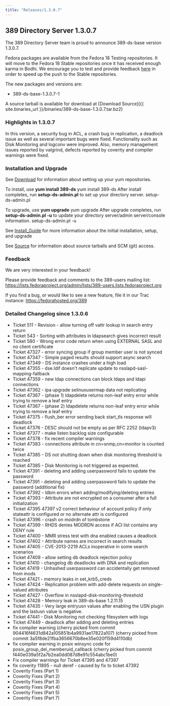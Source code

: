 ```yaml
---
title: "Releases/1.3.0.7"
---
```

389 Directory Server 1.3.0.7
----------------------------

The 389 Directory Server team is proud to announce 389-ds-base version 1.3.0.7.

Fedora packages are available from the Fedora 18 Testing repositories. It will move to the Fedora 18 Stable repositories once it has received enough karma in Bodhi. We encourage you to test and provide feedback [here](https://admin.fedoraproject.org/updates/389-ds-base-1.3.0.7-1.fc18) in order to speed up the push to the Stable repositories.

The new packages and versions are:

-   389-ds-base-1.3.0.7-1

A source tarball is available for download at [Download Source]({{ site.binaries_url }}/binaries/389-ds-base-1.3.0.7.tar.bz2)

### Highlights in 1.3.0.7

In this version, a security bug in ACL, a crash bug in replication, a deadlock issue as well as several important bugs were fixed. Functionality such as Disk Monitoring and logconv were improved. Also, memory management issues reported by valgrind, defects reported by coverity and compiler warnings were fixed.

### Installation and Upgrade

See [Download](../download.html) for information about setting up your yum repositories.

To install, use **yum install 389-ds** yum install 389-ds After install completes, run **setup-ds-admin.pl** to set up your directory server. setup-ds-admin.pl

To upgrade, use **yum upgrade** yum upgrade After upgrade completes, run **setup-ds-admin.pl -u** to update your directory server/admin server/console information. setup-ds-admin.pl -u

See [Install\_Guide](../legacy/install-guide.html) for more information about the initial installation, setup, and upgrade

See [Source](../development/source.html) for information about source tarballs and SCM (git) access.

### Feedback

We are very interested in your feedback!

Please provide feedback and comments to the 389-users mailing list: <https://lists.fedoraproject.org/admin/lists/389-users.lists.fedoraproject.org>

If you find a bug, or would like to see a new feature, file it in our Trac instance: <https://fedorahosted.org/389>

### Detailed Changelog since 1.3.0.6

-   Ticket 511 - Revision - allow turning off vattr lookup in search entry return
-   Ticket 543 - Sorting with attributes in ldapsearch gives incorrect result
-   Ticket 580 - Wrong error code return when using EXTERNAL SASL and no client certificate
-   Ticket 47327 - error syncing group if group member user is not synced
-   Ticket 47347 - Simple paged results should support async search
-   Ticket 47349 - DS instance crashes under a high load
-   Ticket 47355 - dse.ldif doesn't replicate update to nsslapd-sasl-mapping-fallback
-   Ticket 47359 - new ldap connections can block ldaps and ldapi connections
-   Ticket 47362 - ipa upgrade selinuxusermap data not replicating
-   Ticket 47367 - (phase 1) ldapdelete returns non-leaf entry error while trying to remove a leaf entry
-   Ticket 47367 - (phase 2) ldapdelete returns non-leaf entry error while trying to remove a leaf entry
-   Ticket 47375 - flush\_ber error sending back start\_tls response will deadlock
-   Ticket 47376 - DESC should not be empty as per RFC 2252 (ldapv3)
-   Ticket 47377 - make listen backlog size configurable
-   Ticket 47378 - fix recent compiler warnings
-   Ticket 47383 - connections attribute in cn=snmp,cn=monitor is counted twice
-   Ticket 47385 - DS not shutting down when disk monitoring threshold is reached
-   Ticket 47385 - Disk Monitoring is not triggered as expected.
-   Ticket 47391 - deleting and adding userpassword fails to update the password
-   Ticket 47391 - deleting and adding userpassword fails to update the password (additional fix)
-   Ticket 47392 - ldbm errors when adding/modifying/deleting entries
-   Ticket 47393 - Attribute are not encrypted on a consumer after a full initialization
-   Ticket 47395 47397 v2 correct behaviour of account policy if only stateattr is configured or no alternate attr is configured
-   Ticket 47396 - crash on modrdn of tombstone
-   Ticket 47399 - RHDS denies MODRDN access if ACI list contains any DENY rule
-   Ticket 47400 - MMR stress test with dna enabled causes a deadlock
-   Ticket 47402 - Attribute names are incorrect in search results
-   Ticket 47405 - CVE-2013-2219 ACLs inoperative in some search scenarios
-   Ticket 47409 - allow setting db deadlock rejection policy
-   Ticket 47410 - changelog db deadlocks with DNA and replication
-   Ticket 47419 - Unhashed userpassword can accidentally get removed from mods
-   Ticket 47421 - memory leaks in set\_krb5\_creds
-   Ticket 47424 - Replication problem with add-delete requests on single-valued attributes
-   Ticket 47427 - Overflow in nsslapd-disk-monitoring-threshold
-   Ticket 47428 - Memory leak in 389-ds-base 1.2.11.15
-   Ticket 47435 - Very large entryusn values after enabling the USN plugin and the lastusn value is negative.
-   Ticket 47441 - Disk Monitoring not checking filesystem with logs
-   Ticket 47449 - deadlock after adding and deleting entries
-   fix compiler warning (cherry picked from commit 904416f4631d842a105851b4a9931ae17822a107) (cherry picked from commit 3a5f8de21fba3656670b8ee35e020f159d4110db)
-   fix compiler warning in posix winsync code for posix\_group\_del\_memberuid\_callback (cherry picked from commit f440e039a5f2a7b2ea0dd087d8e91c554abc1be0)
-   Fix compiler warnings for Ticket 47395 and 47397
-   fix coverity 11895 - null deref - caused by fix to ticket 47392
-   Coverity Fixes (Part 1)
-   Coverity Fixes (Part 2)
-   Coverity Fixes (Part 3)
-   Coverity Fixes (Part 4)
-   Coverity Fixes (Part 5)
-   Coverity Fixes (Part 7)

